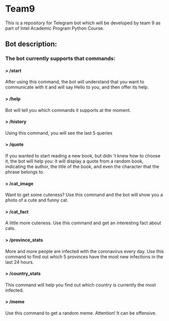 # Team9 

This is a repository for Telegram bot which will be developed by team 9 as part of Intel Academic Program Python Course.

## Bot description:

### The bot currently supports that commands:

#### > /start
After using this command, the bot will understand that you want to communicate with it and will say Hello to you, and then offer its help.

#### > /help
Bot will tell you which commands it supports at the moment.

#### > /history
Using this command, you will see the last 5 queries

#### > /quote
If you wanted to start reading a new book, but didn 't knew how to choose it, the bot will help you: it will display a quote from a random book, indicating the author, the title of the book, and even the character that the phrase belongs to.

#### > /cat_image
Want to get some cuteness? Use this command and the bot will show you a photo of a cute and funny cat.

#### > /cat_fact
A little more cuteness. Use this command and get an interesting fact about cats.

#### > /province_stats
More and more people are infected with the coronavirus every day. Use this command to find out which 5 provinces have the most new infections in the last 24 hours.

#### > /country_stats
This command will help you find out which country is currently the most infected.

#### > /meme
Use this command to get a random meme. Attention! It can be offensive.
